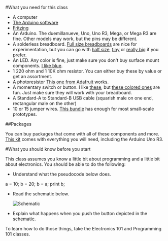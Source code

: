 #What you need for this class
* A computer
* [The Arduino software](http://arduino.cc/en/Main/Software)
* [Fritzing](http://fritzing.org/download/)
* An Arduino.  The duemillanueve, Uno, Uno R3, Mega, or Mega R3 are fine.  Other models may work, but the pins may be different.
* A solderless breadboard.  [Full size breadboards](https://www.adafruit.com/products/239) are nice for experimentation, but you can go with [half size](https://www.adafruit.com/products/64), [tiny](https://www.adafruit.com/products/65) or [really big](https://www.adafruit.com/products/443) if you prefer.
* An LED.  Any color is fine, just make sure you don't buy surface mount components.  [I like blue](https://www.adafruit.com/products/780).
* 1 220 ohm and 1 10K ohm resistor.  You can either buy these by value or get an assortment.
* A photoresistor [This one from Adafruit](http://www.adafruit.com/products/161) works.
* A momentary switch or button. I like [these](https://www.adafruit.com/products/367), but [these colored ones](https://www.adafruit.com/products/1009) are fun.  Just make sure they will work with your breadboard.
* A Standard-A to Standard-B USB cable (squarish male on one end, rectangular male on the other)
* 10 or 15 jumper wires. [This bundle](http://www.adafruit.com/products/153) has enough for most small-scale prototypes.

##Packages

You can buy packages that come with all of these components and more.  [This kit](http://www.adafruit.com/products/170) comes with everything you will need, including the Arduino Uno R3.

#What you should know before you start

This class assumes you know a little bit about programming and a little bit about electronics.  You should be able to do the following:
* Understand what the pseudocode below does.

 a = 10;
 b = 20;
 b = a;
 print b;

* Read the schematic below.

  ![Schematic](https://raw.github.com/MakerspaceModules/arduino/master/101%20-%20Introduction%20to%20Arduino/Documentation/Button.png)

* Explain what happens when you push the button depicted in the schematic.

To learn how to do those things, take the Electronics 101 and Programming 101 classes.

